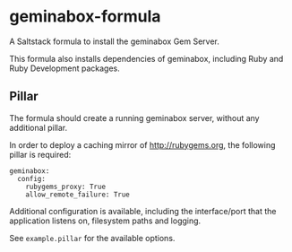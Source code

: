 # geminabox-formula
A Saltstack formula to install the geminabox Gem Server.

This formula also installs dependencies of geminabox, including Ruby and Ruby Development packages.

## Pillar
The formula should create a running geminabox server, without any additional pillar.

In order to deploy a caching mirror of http://rubygems.org, the following pillar is required:
```
geminabox:
  config:
    rubygems_proxy: True
    allow_remote_failure: True
```

Additional configuration is available, including the interface/port that the application listens on, filesystem paths and logging.

See `example.pillar` for the available options.
